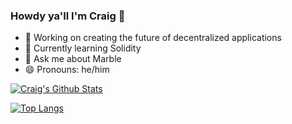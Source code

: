 ### Howdy ya'll I'm Craig 👋

- 🔭 Working on creating the future of decentralized applications
- 🌱 Currently learning Solidity
- 💬 Ask me about Marble
- 😄 Pronouns: he/him

[![Craig's Github Stats](https://github-readme-stats.vercel.app/api?username=craigbranscom)](https://github.com/craigbranscom/github-readme-stats)

[![Top Langs](https://github-readme-stats.vercel.app/api/top-langs/?username=craigbranscom)](https://github.com/craigbranscom/github-readme-stats)
